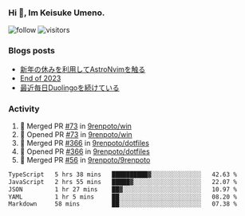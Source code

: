 ### Hi 👋, Im Keisuke Umeno.

<!--
**9renpoto/9renpoto** is a ✨ _special_ ✨ repository because its `README.md` (this file) appears on your GitHub profile.

Here are some ideas to get you started:

- 🔭 I’m currently working on ...
- 🌱 I’m currently learning ...
- 👯 I’m looking to collaborate on ...
- 🤔 I’m looking for help with ...
- 💬 Ask me about ...
- 📫 How to reach me: ...
- 😄 Pronouns: ...
- ⚡ Fun fact: ...
-->

![follow](https://img.shields.io/github/followers/9renpoto?label=Follow&style=social)
![visitors](https://komarev.com/ghpvc/?username=9renpoto&label=Profile%20views&color=0e75b6&style=flat)

### Blogs posts

<!-- BLOG-POST-LIST:START -->
- [新年の休みを利用してAstroNvimを触る](https://9renpoto.win/entry/2024/01/03/new-year-holidays)
- [End of 2023](https://9renpoto.win/entry/2023/12/31/end)
- [最近毎日Duolingoを続けている](https://9renpoto.win/entry/2023/12/05/duolingo)
<!-- BLOG-POST-LIST:END -->

### Activity

<!--START_SECTION:activity-->
1. 🎉 Merged PR [#73](https://github.com/9renpoto/win/pull/73) in [9renpoto/win](https://github.com/9renpoto/win)
2. 💪 Opened PR [#73](https://github.com/9renpoto/win/pull/73) in [9renpoto/win](https://github.com/9renpoto/win)
3. 🎉 Merged PR [#366](https://github.com/9renpoto/dotfiles/pull/366) in [9renpoto/dotfiles](https://github.com/9renpoto/dotfiles)
4. 💪 Opened PR [#366](https://github.com/9renpoto/dotfiles/pull/366) in [9renpoto/dotfiles](https://github.com/9renpoto/dotfiles)
5. 🎉 Merged PR [#56](https://github.com/9renpoto/9renpoto/pull/56) in [9renpoto/9renpoto](https://github.com/9renpoto/9renpoto)
<!--END_SECTION:activity-->

<!--START_SECTION:waka-->

```txt
TypeScript   5 hrs 38 mins   ██████████▓░░░░░░░░░░░░░░   42.63 %
JavaScript   2 hrs 55 mins   █████▓░░░░░░░░░░░░░░░░░░░   22.07 %
JSON         1 hr 27 mins    ██▓░░░░░░░░░░░░░░░░░░░░░░   10.97 %
YAML         1 hr 5 mins     ██░░░░░░░░░░░░░░░░░░░░░░░   08.20 %
Markdown     58 mins         ██░░░░░░░░░░░░░░░░░░░░░░░   07.38 %
```

<!--END_SECTION:waka-->
